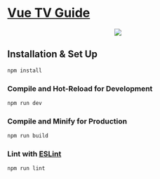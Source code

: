 # [Vue TV Guide](https://tv-guide.chrisrobertsweb.dev/)

<p align="center">
  <img src="https://chrisrobertsweb.dev/github/tv-guide.jpg">
</p>

## Installation & Set Up

```sh
npm install
```

### Compile and Hot-Reload for Development

```sh
npm run dev
```

### Compile and Minify for Production

```sh
npm run build
```

### Lint with [ESLint](https://eslint.org/)

```sh
npm run lint
```
